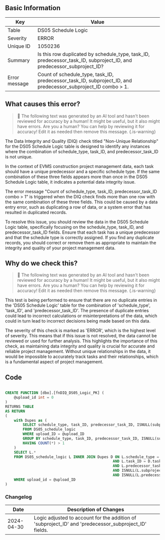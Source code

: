 ## Basic Information

| Key           | Value                                                                                                                |
| ------------- | -------------------------------------------------------------------------------------------------------------------- |
| Table         | DS05 Schedule Logic                                                                                                  |
| Severity      | ERROR                                                                                                                |
| Unique ID     | 1050236                                                                                                              |
| Summary       | Is this row duplicated by schedule_type, task_ID, predecessor_task_ID, subproject_ID, and predecessor_subproject_ID? |
| Error message | Count of schedule_type, task_ID, predecessor_task_ID, subproject_ID, and predecessor_subproject_ID combo > 1.        |

## What causes this error?

> :robot: The following text was generated by an AI tool and hasn't been reviewed for accuracy by a human! It might be useful, but it also might have errors. Are you a human? You can help by reviewing it for accuracy! Edit it as needed then remove this message.
> {.is-warning}

The Data Integrity and Quality (DIQ) check titled "Non-Unique Relationship" for the DS05 Schedule Logic table is designed to identify any instances where the combination of schedule_type, task_ID, and predecessor_task_ID is not unique.

In the context of EVMS construction project management data, each task should have a unique predecessor and a specific schedule type. If the same combination of these three fields appears more than once in the DS05 Schedule Logic table, it indicates a potential data integrity issue.

The error message "Count of schedule_type, task_ID, predecessor_task_ID combo > 1" is triggered when the DIQ check finds more than one row with the same combination of these three fields. This could be caused by a data entry error, such as duplicating a row of data, or a system error that has resulted in duplicated records.

To resolve this issue, you should review the data in the DS05 Schedule Logic table, specifically focusing on the schedule_type, task_ID, and predecessor_task_ID fields. Ensure that each task has a unique predecessor and that the schedule type is correctly assigned. If you find any duplicate records, you should correct or remove them as appropriate to maintain the integrity and quality of your project management data.

## Why do we check this?

> :robot: The following text was generated by an AI tool and hasn't been reviewed for accuracy by a human! It might be useful, but it also might have errors. Are you a human? You can help by reviewing it for accuracy! Edit it as needed then remove this message.
> {.is-warning}

This test is being performed to ensure that there are no duplicate entries in the 'DS05 Schedule Logic' table for the combination of 'schedule_type', 'task_ID', and 'predecessor_task_ID'. The presence of duplicate entries could lead to incorrect calculations or misinterpretations of the data, which could in turn lead to incorrect decisions being made based on this data.

The severity of this check is marked as 'ERROR', which is the highest level of severity. This means that if this issue is not resolved, the data cannot be reviewed or used for further analysis. This highlights the importance of this check, as maintaining data integrity and quality is crucial for accurate and reliable project management. Without unique relationships in the data, it would be impossible to accurately track tasks and their relationships, which is a fundamental aspect of project management.

## Code

```sql

CREATE FUNCTION [dbo].[fnDIQ_DS05_Logic_PK] (
	@upload_id int = 0
)
RETURNS TABLE
AS RETURN
(
	with Dupes as (
		SELECT schedule_type, task_ID, predecessor_task_ID, ISNULL(subproject_ID,'') SubP, ISNULL(predecessor_subproject_ID,'') PSubP
		FROM DS05_schedule_logic
		WHERE upload_ID = @upload_ID
		GROUP BY schedule_type, task_ID, predecessor_task_ID, ISNULL(subproject_ID,''), ISNULL(predecessor_subproject_ID,'')
		HAVING COUNT(*) > 1
	)
	SELECT L.*
	FROM DS05_schedule_logic L INNER JOIN Dupes D ON L.schedule_type = D.schedule_type
												 AND L.task_ID = D.task_ID
												 AND L.predecessor_task_ID = D.predecessor_task_ID
												 AND ISNULL(L.subproject_ID,'') = D.SubP
												 AND ISNULL(L.predecessor_subproject_ID,'') = D.PSubP
	WHERE upload_id = @upload_ID
)
```

### Changelog

| Date       | Description of Changes                                                                                |
| ---------- | ----------------------------------------------------------------------------------------------------- |
| 2024-04-30 | Logic adjusted to account for the addition of 'subproject_ID' and 'predecessor_subproject_ID' fields. |
